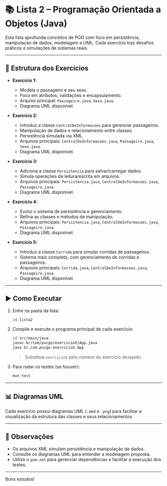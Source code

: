 
# 📚 Lista 2 – Programação Orientada a Objetos (Java)

Esta lista aprofunda conceitos de POO com foco em persistência, manipulação de dados, modelagem e UML. Cada exercício traz desafios práticos e simulações de sistemas reais.

---

## 📂 Estrutura dos Exercícios

- **Exercício 1:**  
   - Modela o passageiro e seu sexo.
   - Foco em atributos, validações e encapsulamento.
   - Arquivo principal: `Passageiro.java`, `Sexo.java`.
   - Diagrama UML disponível.

- **Exercício 2:**  
   - Introduz a classe `CentralDeInformacoes` para gerenciar passageiros.
   - Manipulação de dados e relacionamento entre classes.
   - Persistência simulada via XML.
   - Arquivos principais: `CentralDeInformacoes.java`, `Passageiro.java`, `Sexo.java`.
   - Diagrama UML disponível.

- **Exercício 3:**  
   - Adiciona a classe `Persistencia` para salvar/carregar dados.
   - Simula operações de leitura/escrita em arquivos.
   - Arquivos principais: `Persistencia.java`, `CentralDeInformacoes.java`, `Passageiro.java`.
   - Diagrama UML disponível.

- **Exercício 4:**  
   - Evolui o sistema de persistência e gerenciamento.
   - Refina as classes e métodos de manipulação.
   - Arquivos principais: `Persistencia.java`, `CentralDeInformacoes.java`, `Passageiro.java`.
   - Diagrama UML disponível.

- **Exercício 5:**  
   - Introduz a classe `Corrida` para simular corridas de passageiros.
   - Sistema mais completo, com gerenciamento de corridas e passageiros.
   - Arquivos principais: `Corrida.java`, `CentralDeInformacoes.java`, `Passageiro.java`.
   - Diagrama UML disponível.

---

## ▶️ Como Executar

1. Entre na pasta da lista:

    ```bash
    cd lista2
    ```

2. Compile e execute o programa principal de cada exercício:

    ```bash
    cd src/main/java
    javac br/com/pucgo/exercicioX/App.java
    java br.com.pucgo.exercicioX.App
    ```
    > Substitua `exercicioX` pelo número do exercício desejado.

3. Para rodar os testes (se houver):

    ```bash
    mvn test
    ```

---

## 📊 Diagramas UML

Cada exercício possui diagramas UML (`.mmd` e `.png`) para facilitar a visualização da estrutura das classes e seus relacionamentos.

---

## 📄 Observações

- Os arquivos XML simulam persistência e manipulação de dados.
- Consulte os diagramas UML para entender a modelagem proposta.
- Utilize o `pom.xml` para gerenciar dependências e facilitar a execução dos testes.

---

Bons estudos!
